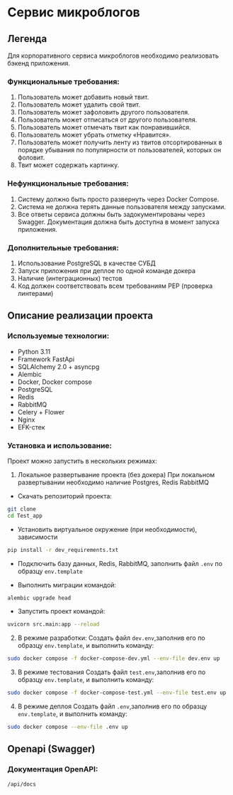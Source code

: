 # Сервис микроблогов

## Легенда
Для корпоративного сервиса микроблогов необходимо реализовать бэкенд
приложения. 
### Функциональные требования:
 1. Пользователь может добавить новый твит.
 2. Пользователь может удалить свой твит.
 3. Пользователь может зафоловить другого пользователя.
 4. Пользователь может отписаться от другого пользователя.
 5. Пользователь может отмечать твит как понравившийся.
 6. Пользователь может убрать отметку «Нравится».
 7. Пользователь может получить ленту из твитов отсортированных в
порядке убывания по популярности от пользователей, которых он
фоловит.
 8. Твит может содержать картинку.

### Нефункциональные требования:
1. Систему должно быть просто развернуть через Docker Compose.
2. Система не должна терять данные пользователя между запусками.
3. Все ответы сервиса должны быть задокументированы через Swagger. Документация должна быть доступна в момент запуска приложения.

### Дополнительные требования:
1. Использование PostgreSQL в качестве СУБД
2. Запуск приложения при деплое по одной команде докера
3. Наличие (интеграционных) тестов
4. Код должен соответствовать всем требованиям PEP (проверка линтерами)

## Описание реализации проекта

### Используемые технологии:
 - Python 3.11
 - Framework FastApi
 - SQLAlchemy 2.0 + asyncpg
 - Alembic
 - Docker, Docker compose
 - PostgreSQL
 - Redis
 - RabbitMQ
 - Celery + Flower
 - Nginx
 - EFK-стек

### Установка и использование:
Проект можно запустить в нескольких режимах:
1. Локальное развертывание проекта (без докера)
При локальном развертывании необходимо наличие Postgres, Redis RabbitMQ
 - Скачать репозиторий проекта:
```bash
git clone
cd Test_app 
```
 - Установить виртуальное окружение (при необходимости), зависимости
```bash
pip install -r dev_requirements.txt
```
- Подключить базу данных, Redis, RabbitMQ, заполнить файл `.env` по образцу `env.template`

- Выполнить миграции командой:
```bash
alembic upgrade head
```
- Запустить проект командой:
 ```bash
uvicorn src.main:app --reload
```
2. В режиме разработки:
Создать файл `dev.env`,заполнив его по образцу `env.template`, и выполнить команду:
```bash
sudo docker compose -f docker-compose-dev.yml --env-file dev.env up
```

3. В режиме тестования
Создать файл `test.env`,заполнив его по образцу `env.template`, и выполнить команду:
```bash
sudo docker compose -f docker-compose-test.yml --env-file test.env up
```

4. В режиме деплоя
Создать файл `.env`,заполнив его по образцу `env.template`, и выполнить команду:
```bash
sudo docker compose --env-file .env up
```

## Openapi (Swagger)
### Документация OpenAPI:
```
/api/docs
```

